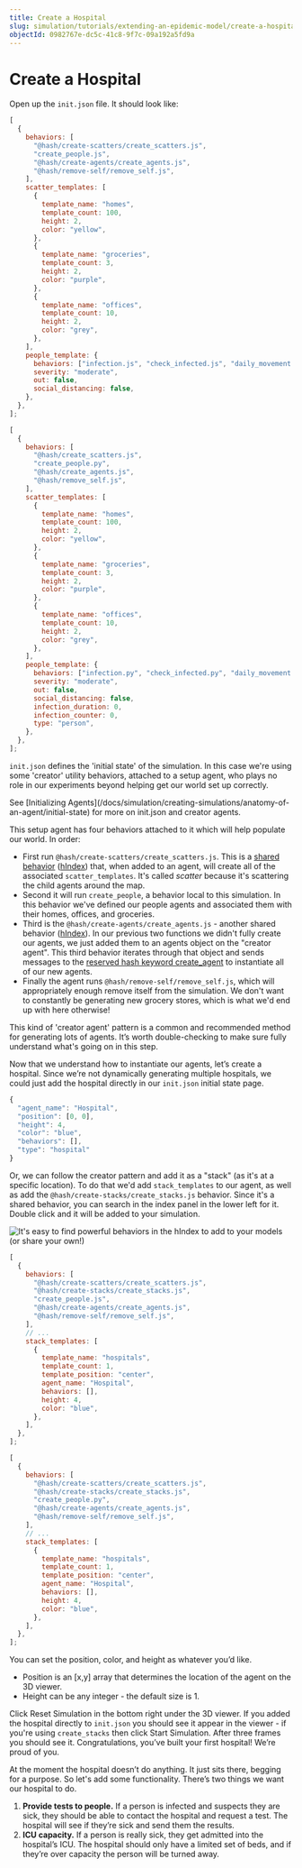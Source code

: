 ```yaml
---
title: Create a Hospital
slug: simulation/tutorials/extending-an-epidemic-model/create-a-hospital
objectId: 0982767e-dc5c-41c8-9f7c-09a192a5fd9a
---
```


# Create a Hospital

Open up the `init.json` file. It should look like:

<Tabs>
<Tab title="JavaScript" >

```javascript
[
  {
    behaviors: [
      "@hash/create-scatters/create_scatters.js",
      "create_people.js",
      "@hash/create-agents/create_agents.js",
      "@hash/remove-self/remove_self.js",
    ],
    scatter_templates: [
      {
        template_name: "homes",
        template_count: 100,
        height: 2,
        color: "yellow",
      },
      {
        template_name: "groceries",
        template_count: 3,
        height: 2,
        color: "purple",
      },
      {
        template_name: "offices",
        template_count: 10,
        height: 2,
        color: "grey",
      },
    ],
    people_template: {
      behaviors: ["infection.js", "check_infected.js", "daily_movement.js"],
      severity: "moderate",
      out: false,
      social_distancing: false,
    },
  },
];
```

</Tab>

<Tab title="Python" >

```javascript
[
  {
    behaviors: [
      "@hash/create_scatters.js",
      "create_people.py",
      "@hash/create_agents.js",
      "@hash/remove_self.js",
    ],
    scatter_templates: [
      {
        template_name: "homes",
        template_count: 100,
        height: 2,
        color: "yellow",
      },
      {
        template_name: "groceries",
        template_count: 3,
        height: 2,
        color: "purple",
      },
      {
        template_name: "offices",
        template_count: 10,
        height: 2,
        color: "grey",
      },
    ],
    people_template: {
      behaviors: ["infection.py", "check_infected.py", "daily_movement.py"],
      severity: "moderate",
      out: false,
      social_distancing: false,
      infection_duration: 0,
      infection_counter: 0,
      type: "person",
    },
  },
];
```

</Tab>
</Tabs>

`init.json` defines the 'initial state' of the simulation. In this case we're using some 'creator' utility behaviors, attached to a setup agent, who plays no role in our experiments beyond helping get our world set up correctly.

<Hint style="info">
See [Initializing Agents](/docs/simulation/creating-simulations/anatomy-of-an-agent/initial-state) for more on init.json and creator agents.
</Hint>

This setup agent has four behaviors attached to it which will help populate our world. In order:

- First run `@hash/create-scatters/create_scatters.js`. This is a [shared behavior](/docs/simulation/creating-simulations/behaviors/) \([hIndex](/@hash/create-scatters)\) that, when added to an agent, will create all of the associated `scatter_templates`. It's called _scatter_ because it's scattering the child agents around the map.
- Second it will run `create_people`, a behavior local to this simulation. In this behavior we've defined our people agents and associated them with their homes, offices, and groceries.
- Third is the `@hash/create-agents/create_agents.js` - another shared behavior \([hIndex](/@hash/create-agents)\). In our previous two functions we didn't fully create our agents, we just added them to an agents object on the "creator agent". This third behavior iterates through that object and sends messages to the [reserved hash keyword create_agent](/docs/simulation/creating-simulations/agent-messages/built-in-message-handlers) to instantiate all of our new agents.
- Finally the agent runs `@hash/remove-self/remove_self.js`, which will appropriately enough remove itself from the simulation. We don't want to constantly be generating new grocery stores, which is what we'd end up with here otherwise!

This kind of 'creator agent' pattern is a common and recommended method for generating lots of agents. It’s worth double-checking to make sure fully understand what's going on in this step.

Now that we understand how to instantiate our agents, let’s create a hospital. Since we’re not dynamically generating multiple hospitals, we could just add the hospital directly in our `init.json` initial state page.

```javascript
{
  "agent_name": "Hospital",
  "position": [0, 0],
  "height": 4,
  "color": "blue",
  "behaviors": [],
  "type": "hospital"
}
```

Or, we can follow the creator pattern and add it as a "stack" \(as it's at a specific location\). To do that we'd add `stack_templates` to our agent, as well as add the `@hash/create-stacks/create_stacks.js` behavior. Since it's a shared behavior, you can search in the index panel in the lower left for it. Double click and it will be added to your simulation.

![It's easy to find powerful behaviors in the hIndex to add to your models (or share your own!) ](https://cdn-us1.hash.ai/site/docs/screen-shot-2020-04-02-at-9.48.14-pm.png)

<Tabs>
<Tab title="JavaScript" >

```javascript
[
  {
    behaviors: [
      "@hash/create-scatters/create_scatters.js",
      "@hash/create-stacks/create_stacks.js",
      "create_people.js",
      "@hash/create-agents/create_agents.js",
      "@hash/remove-self/remove_self.js",
    ],
    // ...
    stack_templates: [
      {
        template_name: "hospitals",
        template_count: 1,
        template_position: "center",
        agent_name: "Hospital",
        behaviors: [],
        height: 4,
        color: "blue",
      },
    ],
  },
];
```

</Tab>

<Tab title="Python" >

```javascript
[
  {
    behaviors: [
      "@hash/create-scatters/create_scatters.js",
      "@hash/create-stacks/create_stacks.js",
      "create_people.py",
      "@hash/create-agents/create_agents.js",
      "@hash/remove-self/remove_self.js",
    ],
    // ...
    stack_templates: [
      {
        template_name: "hospitals",
        template_count: 1,
        template_position: "center",
        agent_name: "Hospital",
        behaviors: [],
        height: 4,
        color: "blue",
      },
    ],
  },
];
```

</Tab>
</Tabs>

You can set the position, color, and height as whatever you’d like.

- Position is an \[x,y\] array that determines the location of the agent on the 3D viewer.
- Height can be any integer - the default size is 1.

Click Reset Simulation in the bottom right under the 3D viewer. If you added the hospital directly to `init.json` you should see it appear in the viewer - if you're using `create_stacks` then click Start Simulation. After three frames you should see it. Congratulations, you’ve built your first hospital! We’re proud of you.

At the moment the hospital doesn’t do anything. It just sits there, begging for a purpose. So let's add some functionality. There’s two things we want our hospital to do.

1.  **Provide tests to people.** If a person is infected and suspects they are sick, they should be able to contact the hospital and request a test. The hospital will see if they’re sick and send them the results.
1.  **ICU capacity.** If a person is really sick, they get admitted into the hospital’s ICU. The hospital should only have a limited set of beds, and if they’re over capacity the person will be turned away.

